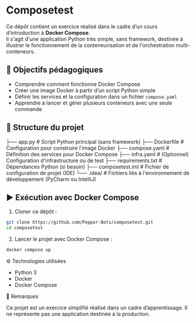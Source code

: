 # Composetest

Ce dépôt contient un exercice réalisé dans le cadre d’un cours d’introduction à **Docker Compose**.  
Il s'agit d'une application Python très simple, sans framework, destinée à illustrer le fonctionnement de la conteneurisation et de l'orchestration multi-conteneurs.

## 🎯 Objectifs pédagogiques

- Comprendre comment fonctionne Docker Compose
- Créer une image Docker à partir d’un script Python simple
- Définir les services et la configuration dans un fichier `compose.yaml`
- Apprendre à lancer et gérer plusieurs conteneurs avec une seule commande

## 🧱 Structure du projet

├── app.py # Script Python principal (sans framework) 
├── Dockerfile # Configuration pour construire l’image Docker 
├── compose.yaml # Définition des services pour Docker Compose 
├── infra.yaml # (Optionnel) Configuration d'infrastructure ou de test 
├── requirements.txt # Dépendances Python (si besoin) 
├── composetest.iml # Fichier de configuration de projet (IDE) 
└── .idea/ # Fichiers liés à l'environnement de développement (PyCharm ou IntelliJ)


## ▶️ Exécution avec Docker Compose

1. Cloner ce dépôt :

```bash
git clone https://github.com/Pepper-Bots/composetest.git
cd composetest
```

2. Lancer le projet avec Docker Compose :

```bash
docker compose up
```

⚙️ Technologies utilisées

- Python 3
- Docker
- Docker Compose

📝 Remarques

Ce projet est un exercice simplifié réalisé dans un cadre d’apprentissage.
Il ne représente pas une application destinée à la production.


